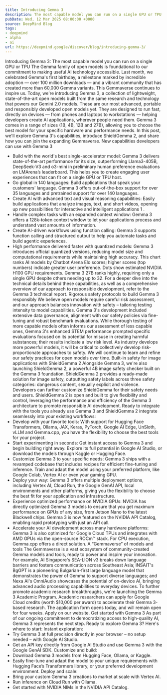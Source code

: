 ```yaml
---
title: Introducing Gemma 3
description: The most capable model you can run on a single GPU or TPU.
pubDate: Wed, 12 Mar 2025 08:00:00 +0000
source: DeepMind Blog
tags:
- deepmind
- alpha
- ai
url: https://deepmind.google/discover/blog/introducing-gemma-3/
---
```


Introducing Gemma 3: The most capable model you can run on a single GPU or TPU
The Gemma family of open models is foundational to our commitment to making useful AI technology accessible. Last month, we celebrated Gemma's first birthday, a milestone marked by incredible adoption — over 100 million downloads — and a vibrant community that has created more than 60,000 Gemma variants. This Gemmaverse continues to inspire us.
Today, we're introducing Gemma 3, a collection of lightweight, state-of-the-art open models built from the same research and technology that powers our Gemini 2.0 models. These are our most advanced, portable and responsibly developed open models yet. They are designed to run fast, directly on devices — from phones and laptops to workstations — helping developers create AI applications, wherever people need them. Gemma 3 comes in a range of sizes (1B, 4B, 12B and 27B), allowing you to choose the best model for your specific hardware and performance needs.
In this post, we'll explore Gemma 3's capabilities, introduce ShieldGemma 2, and share how you can join the expanding Gemmaverse.
New capabilities developers can use with Gemma 3
- Build with the world's best single-accelerator model: Gemma 3 delivers state-of-the-art performance for its size, outperforming Llama3-405B, DeepSeek-V3 and o3-mini in preliminary human preference evaluations on LMArena’s leaderboard. This helps you to create engaging user experiences that can fit on a single GPU or TPU host.
- Go global in 140 languages: Build applications that speak your customers' language. Gemma 3 offers out-of-the-box support for over 35 languages and pretrained support for over 140 languages.
- Create AI with advanced text and visual reasoning capabilities: Easily build applications that analyze images, text, and short videos, opening up new possibilities for interactive and intelligent applications 1 .
- Handle complex tasks with an expanded context window: Gemma 3 offers a 128k-token context window to let your applications process and understand vast amounts of information.
- Create AI-driven workflows using function calling: Gemma 3 supports function calling and structured output to help you automate tasks and build agentic experiences.
- High performance delivered faster with quantized models: Gemma 3 introduces official quantized versions, reducing model size and computational requirements while maintaining high accuracy.
This chart ranks AI models by Chatbot Arena Elo scores; higher scores (top numbers) indicate greater user preference. Dots show estimated NVIDIA H100 GPU requirements. Gemma 3 27B ranks highly, requiring only a single GPU despite others needing up to 32.
For a deeper dive into the technical details behind these capabilities, as well as a comprehensive overview of our approach to responsible development, refer to the Gemma 3 technical report.
Rigorous safety protocols to build Gemma 3 responsibly
We believe open models require careful risk assessment, and our approach balances innovation with safety – tailoring testing intensity to model capabilities. Gemma 3's development included extensive data governance, alignment with our safety policies via fine-tuning and robust benchmark evaluations. While thorough testing of more capable models often informs our assessment of less capable ones, Gemma 3's enhanced STEM performance prompted specific evaluations focused on its potential for misuse in creating harmful substances; their results indicate a low risk level.
As industry develops more powerful models, it will be critical to collectively develop risk-proportionate approaches to safety. We will continue to learn and refine our safety practices for open models over time.
Built-in safety for image applications with ShieldGemma 2
Alongside Gemma 3, we're also launching ShieldGemma 2, a powerful 4B image safety checker built on the Gemma 3 foundation. ShieldGemma 2 provides a ready-made solution for image safety, outputting safety labels across three safety categories: dangerous content, sexually explicit and violence. Developers can further customize ShieldGemma for their safety needs and users. ShieldGemma 2 is open and built to give flexibility and control, leveraging the performance and efficiency of the Gemma 3 architecture to promote responsible AI development.
Ready to integrate with the tools you already use
Gemma 3 and ShieldGemma 2 integrate seamlessly into your existing workflows:
- Develop with your favorite tools: With support for Hugging Face Transformers, Ollama, JAX, Keras, PyTorch, Google AI Edge, UnSloth, vLLM and Gemma.cpp, you have the flexibility to choose the best tools for your project.
- Start experimenting in seconds: Get instant access to Gemma 3 and begin building right away. Explore its full potential in Google AI Studio, or download the models through Kaggle or Hugging Face.
- Customize Gemma 3 to your specific needs: Gemma 3 ships with a revamped codebase that includes recipes for efficient fine-tuning and inference. Train and adapt the model using your preferred platform, like Google Colab, Vertex AI or even your gaming GPU.
- Deploy your way: Gemma 3 offers multiple deployment options, including Vertex AI, Cloud Run, the Google GenAI API, Iocal environments and other platforms, giving you the flexibility to choose the best fit for your application and infrastructure.
- Experience optimized performance on NVIDIA GPUs: NVIDIA has directly optimized Gemma 3 models to ensure that you get maximum performance on GPUs of any size, from Jetson Nano to the latest Blackwell chips. Gemma 3 is now featured on the NVIDIA API Catalog, enabling rapid prototyping with just an API call.
- Accelerate your AI development across many hardware platforms: Gemma 3 is also optimized for Google Cloud TPUs and integrates with AMD GPUs via the open-source ROCm™ stack. For CPU execution, Gemma.cpp offers a direct solution.
A “Gemmaverse” of models and tools
The Gemmaverse is a vast ecosystem of community-created Gemma models and tools, ready to power and inspire your innovation. For example, AI Singapore's SEA-LION v3 breaks down language barriers and fosters communication across Southeast Asia; INSAIT's BgGPT is a pioneering Bulgarian-first large language model that demonstrates the power of Gemma to support diverse languages; and Nexa AI's OmniAudio showcases the potential of on-device AI, bringing advanced audio processing capabilities to everyday devices.
To further promote academic research breakthroughs, we're launching the Gemma 3 Academic Program. Academic researchers can apply for Google Cloud credits (worth $10,000 per award) to accelerate their Gemma 3-based research. The application form opens today, and will remain open for four weeks. Apply on our website.
Get started with Gemma 3
As part of our ongoing commitment to democratizing access to high-quality AI, Gemma 3 represents the next step. Ready to explore Gemma 3? Here's where to start:
Instant exploration:
- Try Gemma 3 at full precision directly in your browser – no setup needed – with Google AI Studio.
- Get an API key directly from Google AI Studio and use Gemma 3 with the Google GenAI SDK.
Customize and build:
- Download Gemma 3 models from Hugging Face, Ollama, or Kaggle.
- Easily fine-tune and adapt the model to your unique requirements with Hugging Face’s Transformers library, or your preferred development environment.
Deploy and scale:
- Bring your custom Gemma 3 creations to market at scale with Vertex AI.
- Run inference on Cloud Run with Ollama.
- Get started with NVIDIA NIMs in the NVIDIA API Catalog.